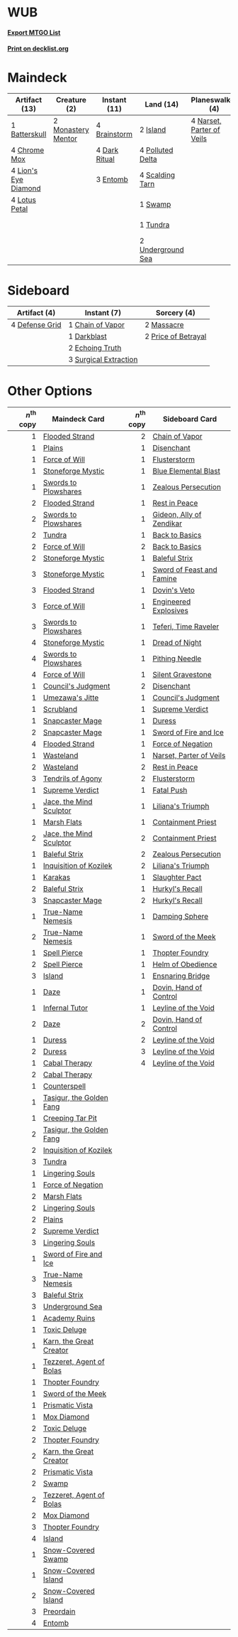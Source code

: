 # WUB

#### [Export MTGO List](../collection/WUB/WUB.txt)
#### [Print on decklist.org](http://decklist.org/?deckmain=1%09Batterskull%0A4%09Brainstorm%0A4%09Chrome%20Mox%0A4%09Dark%20Ritual%0A4%09Echo%20of%20Eons%0A3%09Entomb%0A2%09Island%0A4%09Lion's%20Eye%20Diamond%0A4%09Lotus%20Petal%0A2%09Monastery%20Mentor%0A4%09Narset,%20Parter%20of%20Veils%0A4%09Polluted%20Delta%0A4%09Ponder%0A2%09Preordain%0A4%09Scalding%20Tarn%0A1%09Swamp%0A2%09Tendrils%20of%20Agony%0A4%09Thoughtseize%0A1%09Tundra%0A2%09Underground%20Sea&deckside=1%09Chain%20of%20Vapor%0A1%09Darkblast%0A4%09Defense%20Grid%0A2%09Echoing%20Truth%0A2%09Massacre%0A2%09Price%20of%20Betrayal%0A3%09Surgical%20Extraction)
# Maindeck

|                                        Artifact (13)                                        |                                        Creature (2)                                         |                                    Instant (11)                                     |                                         Land (14)                                         |                                          Planeswalker (4)                                          |                                        Sorcery (16)                                         |
|---------------------------------------------------------------------------------------------|---------------------------------------------------------------------------------------------|-------------------------------------------------------------------------------------|-------------------------------------------------------------------------------------------|----------------------------------------------------------------------------------------------------|---------------------------------------------------------------------------------------------|
|1 [Batterskull](http://gatherer.wizards.com/Pages/Card/Details.aspx?multiverseid=233055)     |2 [Monastery Mentor](http://gatherer.wizards.com/Pages/Card/Details.aspx?multiverseid=391883)|4 [Brainstorm](http://gatherer.wizards.com/Pages/Card/Details.aspx?multiverseid=3897)|2 [Island](http://gatherer.wizards.com/Pages/Card/Details.aspx?multiverseid=439857)        |4 [Narset, Parter of Veils](http://gatherer.wizards.com/Pages/Card/Details.aspx?multiverseid=460988)|4 [Echo of Eons](http://gatherer.wizards.com/Pages/Card/Details.aspx?multiverseid=463995)    |
|4 [Chrome Mox](http://gatherer.wizards.com/Pages/Card/Details.aspx?multiverseid=413761)      |                                                                                             |4 [Dark Ritual](http://gatherer.wizards.com/Pages/Card/Details.aspx?multiverseid=651)|4 [Polluted Delta](http://gatherer.wizards.com/Pages/Card/Details.aspx?multiverseid=405104)|                                                                                                    |4 [Ponder](http://gatherer.wizards.com/Pages/Card/Details.aspx?multiverseid=451051)          |
|4 [Lion's Eye Diamond](http://gatherer.wizards.com/Pages/Card/Details.aspx?multiverseid=3255)|                                                                                             |3 [Entomb](http://gatherer.wizards.com/Pages/Card/Details.aspx?multiverseid=413629)  |4 [Scalding Tarn](http://gatherer.wizards.com/Pages/Card/Details.aspx?multiverseid=405107) |                                                                                                    |2 [Preordain](http://gatherer.wizards.com/Pages/Card/Details.aspx?multiverseid=405347)       |
|4 [Lotus Petal](http://gatherer.wizards.com/Pages/Card/Details.aspx?multiverseid=420602)     |                                                                                             |                                                                                     |1 [Swamp](http://gatherer.wizards.com/Pages/Card/Details.aspx?multiverseid=439858)         |                                                                                                    |2 [Tendrils of Agony](http://gatherer.wizards.com/Pages/Card/Details.aspx?multiverseid=45842)|
|                                                                                             |                                                                                             |                                                                                     |1 [Tundra](http://gatherer.wizards.com/Pages/Card/Details.aspx?multiverseid=885)           |                                                                                                    |4 [Thoughtseize](http://gatherer.wizards.com/Pages/Card/Details.aspx?multiverseid=438676)    |
|                                                                                             |                                                                                             |                                                                                     |2 [Underground Sea](http://gatherer.wizards.com/Pages/Card/Details.aspx?multiverseid=886)  |                                                                                                    |                                                                                             |


# Sideboard

|                                      Artifact (4)                                      |                                          Instant (7)                                           |                                         Sorcery (4)                                          |
|----------------------------------------------------------------------------------------|------------------------------------------------------------------------------------------------|----------------------------------------------------------------------------------------------|
|4 [Defense Grid](http://gatherer.wizards.com/Pages/Card/Details.aspx?multiverseid=45481)|1 [Chain of Vapor](http://gatherer.wizards.com/Pages/Card/Details.aspx?multiverseid=420701)     |2 [Massacre](http://gatherer.wizards.com/Pages/Card/Details.aspx?multiverseid=21324)          |
|                                                                                        |1 [Darkblast](http://gatherer.wizards.com/Pages/Card/Details.aspx?multiverseid=456055)          |2 [Price of Betrayal](http://gatherer.wizards.com/Pages/Card/Details.aspx?multiverseid=461029)|
|                                                                                        |2 [Echoing Truth](http://gatherer.wizards.com/Pages/Card/Details.aspx?multiverseid=405212)      |                                                                                              |
|                                                                                        |3 [Surgical Extraction](http://gatherer.wizards.com/Pages/Card/Details.aspx?multiverseid=397706)|                                                                                              |


# Other Options

|*n*<sup>th</sup> copy|                                           Maindeck Card                                           |*n*<sup>th</sup> copy|                                           Sideboard Card                                           |
|--------------------:|---------------------------------------------------------------------------------------------------|--------------------:|----------------------------------------------------------------------------------------------------|
|                    1|[Flooded Strand](http://gatherer.wizards.com/Pages/Card/Details.aspx?multiverseid=405098)          |                    2|[Chain of Vapor](http://gatherer.wizards.com/Pages/Card/Details.aspx?multiverseid=420701)           |
|                    1|[Plains](http://gatherer.wizards.com/Pages/Card/Details.aspx?multiverseid=439856)                  |                    1|[Disenchant](http://gatherer.wizards.com/Pages/Card/Details.aspx?multiverseid=847)                  |
|                    1|[Force of Will](http://gatherer.wizards.com/Pages/Card/Details.aspx?multiverseid=3107)             |                    1|[Flusterstorm](http://gatherer.wizards.com/Pages/Card/Details.aspx?multiverseid=228255)             |
|                    1|[Stoneforge Mystic](http://gatherer.wizards.com/Pages/Card/Details.aspx?multiverseid=198383)       |                    1|[Blue Elemental Blast](http://gatherer.wizards.com/Pages/Card/Details.aspx?multiverseid=694)        |
|                    1|[Swords to Plowshares](http://gatherer.wizards.com/Pages/Card/Details.aspx?multiverseid=869)       |                    1|[Zealous Persecution](http://gatherer.wizards.com/Pages/Card/Details.aspx?multiverseid=179575)      |
|                    2|[Flooded Strand](http://gatherer.wizards.com/Pages/Card/Details.aspx?multiverseid=405098)          |                    1|[Rest in Peace](http://gatherer.wizards.com/Pages/Card/Details.aspx?multiverseid=442021)            |
|                    2|[Swords to Plowshares](http://gatherer.wizards.com/Pages/Card/Details.aspx?multiverseid=869)       |                    1|[Gideon, Ally of Zendikar](http://gatherer.wizards.com/Pages/Card/Details.aspx?multiverseid=401897) |
|                    2|[Tundra](http://gatherer.wizards.com/Pages/Card/Details.aspx?multiverseid=885)                     |                    1|[Back to Basics](http://gatherer.wizards.com/Pages/Card/Details.aspx?multiverseid=456642)           |
|                    2|[Force of Will](http://gatherer.wizards.com/Pages/Card/Details.aspx?multiverseid=3107)             |                    2|[Back to Basics](http://gatherer.wizards.com/Pages/Card/Details.aspx?multiverseid=456642)           |
|                    2|[Stoneforge Mystic](http://gatherer.wizards.com/Pages/Card/Details.aspx?multiverseid=198383)       |                    1|[Baleful Strix](http://gatherer.wizards.com/Pages/Card/Details.aspx?multiverseid=376260)            |
|                    3|[Stoneforge Mystic](http://gatherer.wizards.com/Pages/Card/Details.aspx?multiverseid=198383)       |                    1|[Sword of Feast and Famine](http://gatherer.wizards.com/Pages/Card/Details.aspx?multiverseid=214070)|
|                    3|[Flooded Strand](http://gatherer.wizards.com/Pages/Card/Details.aspx?multiverseid=405098)          |                    1|[Dovin's Veto](http://gatherer.wizards.com/Pages/Card/Details.aspx?multiverseid=461120)             |
|                    3|[Force of Will](http://gatherer.wizards.com/Pages/Card/Details.aspx?multiverseid=3107)             |                    1|[Engineered Explosives](http://gatherer.wizards.com/Pages/Card/Details.aspx?multiverseid=50139)     |
|                    3|[Swords to Plowshares](http://gatherer.wizards.com/Pages/Card/Details.aspx?multiverseid=869)       |                    1|[Teferi, Time Raveler](http://gatherer.wizards.com/Pages/Card/Details.aspx?multiverseid=461148)     |
|                    4|[Stoneforge Mystic](http://gatherer.wizards.com/Pages/Card/Details.aspx?multiverseid=198383)       |                    1|[Dread of Night](http://gatherer.wizards.com/Pages/Card/Details.aspx?multiverseid=14580)            |
|                    4|[Swords to Plowshares](http://gatherer.wizards.com/Pages/Card/Details.aspx?multiverseid=869)       |                    1|[Pithing Needle](http://gatherer.wizards.com/Pages/Card/Details.aspx?multiverseid=129526)           |
|                    4|[Force of Will](http://gatherer.wizards.com/Pages/Card/Details.aspx?multiverseid=3107)             |                    1|[Silent Gravestone](http://gatherer.wizards.com/Pages/Card/Details.aspx?multiverseid=439846)        |
|                    1|[Council's Judgment](http://gatherer.wizards.com/Pages/Card/Details.aspx?multiverseid=382239)      |                    2|[Disenchant](http://gatherer.wizards.com/Pages/Card/Details.aspx?multiverseid=847)                  |
|                    1|[Umezawa's Jitte](http://gatherer.wizards.com/Pages/Card/Details.aspx?multiverseid=81979)          |                    1|[Council's Judgment](http://gatherer.wizards.com/Pages/Card/Details.aspx?multiverseid=382239)       |
|                    1|[Scrubland](http://gatherer.wizards.com/Pages/Card/Details.aspx?multiverseid=882)                  |                    1|[Supreme Verdict](http://gatherer.wizards.com/Pages/Card/Details.aspx?multiverseid=438776)          |
|                    1|[Snapcaster Mage](http://gatherer.wizards.com/Pages/Card/Details.aspx?multiverseid=227676)         |                    1|[Duress](http://gatherer.wizards.com/Pages/Card/Details.aspx?multiverseid=14557)                    |
|                    2|[Snapcaster Mage](http://gatherer.wizards.com/Pages/Card/Details.aspx?multiverseid=227676)         |                    1|[Sword of Fire and Ice](http://gatherer.wizards.com/Pages/Card/Details.aspx?multiverseid=46429)     |
|                    4|[Flooded Strand](http://gatherer.wizards.com/Pages/Card/Details.aspx?multiverseid=405098)          |                    1|[Force of Negation](http://gatherer.wizards.com/Pages/Card/Details.aspx?multiverseid=464001)        |
|                    1|[Wasteland](http://gatherer.wizards.com/Pages/Card/Details.aspx?multiverseid=413790)               |                    1|[Narset, Parter of Veils](http://gatherer.wizards.com/Pages/Card/Details.aspx?multiverseid=460988)  |
|                    2|[Wasteland](http://gatherer.wizards.com/Pages/Card/Details.aspx?multiverseid=413790)               |                    2|[Rest in Peace](http://gatherer.wizards.com/Pages/Card/Details.aspx?multiverseid=442021)            |
|                    3|[Tendrils of Agony](http://gatherer.wizards.com/Pages/Card/Details.aspx?multiverseid=45842)        |                    2|[Flusterstorm](http://gatherer.wizards.com/Pages/Card/Details.aspx?multiverseid=228255)             |
|                    1|[Supreme Verdict](http://gatherer.wizards.com/Pages/Card/Details.aspx?multiverseid=438776)         |                    1|[Fatal Push](http://gatherer.wizards.com/Pages/Card/Details.aspx?multiverseid=423724)               |
|                    1|[Jace, the Mind Sculptor](http://gatherer.wizards.com/Pages/Card/Details.aspx?multiverseid=442051) |                    1|[Liliana's Triumph](http://gatherer.wizards.com/Pages/Card/Details.aspx?multiverseid=461025)        |
|                    1|[Marsh Flats](http://gatherer.wizards.com/Pages/Card/Details.aspx?multiverseid=405101)             |                    1|[Containment Priest](http://gatherer.wizards.com/Pages/Card/Details.aspx?multiverseid=389470)       |
|                    2|[Jace, the Mind Sculptor](http://gatherer.wizards.com/Pages/Card/Details.aspx?multiverseid=442051) |                    2|[Containment Priest](http://gatherer.wizards.com/Pages/Card/Details.aspx?multiverseid=389470)       |
|                    1|[Baleful Strix](http://gatherer.wizards.com/Pages/Card/Details.aspx?multiverseid=376260)           |                    2|[Zealous Persecution](http://gatherer.wizards.com/Pages/Card/Details.aspx?multiverseid=179575)      |
|                    1|[Inquisition of Kozilek](http://gatherer.wizards.com/Pages/Card/Details.aspx?multiverseid=416897)  |                    2|[Liliana's Triumph](http://gatherer.wizards.com/Pages/Card/Details.aspx?multiverseid=461025)        |
|                    1|[Karakas](http://gatherer.wizards.com/Pages/Card/Details.aspx?multiverseid=413782)                 |                    1|[Slaughter Pact](http://gatherer.wizards.com/Pages/Card/Details.aspx?multiverseid=130704)           |
|                    2|[Baleful Strix](http://gatherer.wizards.com/Pages/Card/Details.aspx?multiverseid=376260)           |                    1|[Hurkyl's Recall](http://gatherer.wizards.com/Pages/Card/Details.aspx?multiverseid=135260)          |
|                    3|[Snapcaster Mage](http://gatherer.wizards.com/Pages/Card/Details.aspx?multiverseid=227676)         |                    2|[Hurkyl's Recall](http://gatherer.wizards.com/Pages/Card/Details.aspx?multiverseid=135260)          |
|                    1|[True-Name Nemesis](http://gatherer.wizards.com/Pages/Card/Details.aspx?multiverseid=446104)       |                    1|[Damping Sphere](http://gatherer.wizards.com/Pages/Card/Details.aspx?multiverseid=443101)           |
|                    2|[True-Name Nemesis](http://gatherer.wizards.com/Pages/Card/Details.aspx?multiverseid=446104)       |                    1|[Sword of the Meek](http://gatherer.wizards.com/Pages/Card/Details.aspx?multiverseid=126215)        |
|                    1|[Spell Pierce](http://gatherer.wizards.com/Pages/Card/Details.aspx?multiverseid=425876)            |                    1|[Thopter Foundry](http://gatherer.wizards.com/Pages/Card/Details.aspx?multiverseid=183017)          |
|                    2|[Spell Pierce](http://gatherer.wizards.com/Pages/Card/Details.aspx?multiverseid=425876)            |                    1|[Helm of Obedience](http://gatherer.wizards.com/Pages/Card/Details.aspx?multiverseid=3047)          |
|                    3|[Island](http://gatherer.wizards.com/Pages/Card/Details.aspx?multiverseid=439857)                  |                    1|[Ensnaring Bridge](http://gatherer.wizards.com/Pages/Card/Details.aspx?multiverseid=15866)          |
|                    1|[Daze](http://gatherer.wizards.com/Pages/Card/Details.aspx?multiverseid=189255)                    |                    1|[Dovin, Hand of Control](http://gatherer.wizards.com/Pages/Card/Details.aspx?multiverseid=461156)   |
|                    1|[Infernal Tutor](http://gatherer.wizards.com/Pages/Card/Details.aspx?multiverseid=107308)          |                    1|[Leyline of the Void](http://gatherer.wizards.com/Pages/Card/Details.aspx?multiverseid=107682)      |
|                    2|[Daze](http://gatherer.wizards.com/Pages/Card/Details.aspx?multiverseid=189255)                    |                    2|[Dovin, Hand of Control](http://gatherer.wizards.com/Pages/Card/Details.aspx?multiverseid=461156)   |
|                    1|[Duress](http://gatherer.wizards.com/Pages/Card/Details.aspx?multiverseid=14557)                   |                    2|[Leyline of the Void](http://gatherer.wizards.com/Pages/Card/Details.aspx?multiverseid=107682)      |
|                    2|[Duress](http://gatherer.wizards.com/Pages/Card/Details.aspx?multiverseid=14557)                   |                    3|[Leyline of the Void](http://gatherer.wizards.com/Pages/Card/Details.aspx?multiverseid=107682)      |
|                    1|[Cabal Therapy](http://gatherer.wizards.com/Pages/Card/Details.aspx?multiverseid=413625)           |                    4|[Leyline of the Void](http://gatherer.wizards.com/Pages/Card/Details.aspx?multiverseid=107682)      |
|                    2|[Cabal Therapy](http://gatherer.wizards.com/Pages/Card/Details.aspx?multiverseid=413625)           |                     |                                                                                                    |
|                    1|[Counterspell](http://gatherer.wizards.com/Pages/Card/Details.aspx?multiverseid=699)               |                     |                                                                                                    |
|                    1|[Tasigur, the Golden Fang](http://gatherer.wizards.com/Pages/Card/Details.aspx?multiverseid=391937)|                     |                                                                                                    |
|                    1|[Creeping Tar Pit](http://gatherer.wizards.com/Pages/Card/Details.aspx?multiverseid=457138)        |                     |                                                                                                    |
|                    2|[Tasigur, the Golden Fang](http://gatherer.wizards.com/Pages/Card/Details.aspx?multiverseid=391937)|                     |                                                                                                    |
|                    2|[Inquisition of Kozilek](http://gatherer.wizards.com/Pages/Card/Details.aspx?multiverseid=416897)  |                     |                                                                                                    |
|                    3|[Tundra](http://gatherer.wizards.com/Pages/Card/Details.aspx?multiverseid=885)                     |                     |                                                                                                    |
|                    1|[Lingering Souls](http://gatherer.wizards.com/Pages/Card/Details.aspx?multiverseid=368485)         |                     |                                                                                                    |
|                    1|[Force of Negation](http://gatherer.wizards.com/Pages/Card/Details.aspx?multiverseid=464001)       |                     |                                                                                                    |
|                    2|[Marsh Flats](http://gatherer.wizards.com/Pages/Card/Details.aspx?multiverseid=405101)             |                     |                                                                                                    |
|                    2|[Lingering Souls](http://gatherer.wizards.com/Pages/Card/Details.aspx?multiverseid=368485)         |                     |                                                                                                    |
|                    2|[Plains](http://gatherer.wizards.com/Pages/Card/Details.aspx?multiverseid=439856)                  |                     |                                                                                                    |
|                    2|[Supreme Verdict](http://gatherer.wizards.com/Pages/Card/Details.aspx?multiverseid=438776)         |                     |                                                                                                    |
|                    3|[Lingering Souls](http://gatherer.wizards.com/Pages/Card/Details.aspx?multiverseid=368485)         |                     |                                                                                                    |
|                    1|[Sword of Fire and Ice](http://gatherer.wizards.com/Pages/Card/Details.aspx?multiverseid=46429)    |                     |                                                                                                    |
|                    3|[True-Name Nemesis](http://gatherer.wizards.com/Pages/Card/Details.aspx?multiverseid=446104)       |                     |                                                                                                    |
|                    3|[Baleful Strix](http://gatherer.wizards.com/Pages/Card/Details.aspx?multiverseid=376260)           |                     |                                                                                                    |
|                    3|[Underground Sea](http://gatherer.wizards.com/Pages/Card/Details.aspx?multiverseid=886)            |                     |                                                                                                    |
|                    1|[Academy Ruins](http://gatherer.wizards.com/Pages/Card/Details.aspx?multiverseid=370424)           |                     |                                                                                                    |
|                    1|[Toxic Deluge](http://gatherer.wizards.com/Pages/Card/Details.aspx?multiverseid=376559)            |                     |                                                                                                    |
|                    1|[Karn, the Great Creator](http://gatherer.wizards.com/Pages/Card/Details.aspx?multiverseid=460928) |                     |                                                                                                    |
|                    1|[Tezzeret, Agent of Bolas](http://gatherer.wizards.com/Pages/Card/Details.aspx?multiverseid=214065)|                     |                                                                                                    |
|                    1|[Thopter Foundry](http://gatherer.wizards.com/Pages/Card/Details.aspx?multiverseid=183017)         |                     |                                                                                                    |
|                    1|[Sword of the Meek](http://gatherer.wizards.com/Pages/Card/Details.aspx?multiverseid=126215)       |                     |                                                                                                    |
|                    1|[Prismatic Vista](http://gatherer.wizards.com/Pages/Card/Details.aspx?multiverseid=464193)         |                     |                                                                                                    |
|                    1|[Mox Diamond](http://gatherer.wizards.com/Pages/Card/Details.aspx?multiverseid=5193)               |                     |                                                                                                    |
|                    2|[Toxic Deluge](http://gatherer.wizards.com/Pages/Card/Details.aspx?multiverseid=376559)            |                     |                                                                                                    |
|                    2|[Thopter Foundry](http://gatherer.wizards.com/Pages/Card/Details.aspx?multiverseid=183017)         |                     |                                                                                                    |
|                    2|[Karn, the Great Creator](http://gatherer.wizards.com/Pages/Card/Details.aspx?multiverseid=460928) |                     |                                                                                                    |
|                    2|[Prismatic Vista](http://gatherer.wizards.com/Pages/Card/Details.aspx?multiverseid=464193)         |                     |                                                                                                    |
|                    2|[Swamp](http://gatherer.wizards.com/Pages/Card/Details.aspx?multiverseid=439858)                   |                     |                                                                                                    |
|                    2|[Tezzeret, Agent of Bolas](http://gatherer.wizards.com/Pages/Card/Details.aspx?multiverseid=214065)|                     |                                                                                                    |
|                    2|[Mox Diamond](http://gatherer.wizards.com/Pages/Card/Details.aspx?multiverseid=5193)               |                     |                                                                                                    |
|                    3|[Thopter Foundry](http://gatherer.wizards.com/Pages/Card/Details.aspx?multiverseid=183017)         |                     |                                                                                                    |
|                    4|[Island](http://gatherer.wizards.com/Pages/Card/Details.aspx?multiverseid=439857)                  |                     |                                                                                                    |
|                    1|[Snow-Covered Swamp](http://gatherer.wizards.com/Pages/Card/Details.aspx?multiverseid=121256)      |                     |                                                                                                    |
|                    1|[Snow-Covered Island](http://gatherer.wizards.com/Pages/Card/Details.aspx?multiverseid=121130)     |                     |                                                                                                    |
|                    2|[Snow-Covered Island](http://gatherer.wizards.com/Pages/Card/Details.aspx?multiverseid=121130)     |                     |                                                                                                    |
|                    3|[Preordain](http://gatherer.wizards.com/Pages/Card/Details.aspx?multiverseid=405347)               |                     |                                                                                                    |
|                    4|[Entomb](http://gatherer.wizards.com/Pages/Card/Details.aspx?multiverseid=413629)                  |                     |                                                                                                    |

